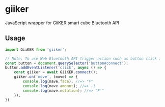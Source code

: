 # giiker

JavaScript wrapper for GiiKER smart cube Bluetooth API

## Usage

```js
import GiiKER from 'giiker';

// Note: To use Web Bluetooth API trigger action such as button click is required
const button = document.querySelector('button#connect');
button.addEventListener('click', async () => {
	const giiker = await GiiKER.connect();
	giiker.on('move', (move) => {
		console.log(mave.face); //=> "F"
		console.log(mave.amount); //=> -1
		console.log(mave.notation); //=> "F'"
	});
})
```
